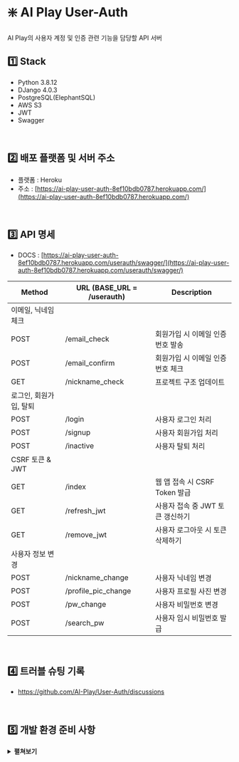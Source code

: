 # ❇️ AI Play User-Auth

AI Play의 사용자 계정 및 인증 관련 기능을 담당할 API 서버

## :one: Stack

- Python 3.8.12
- DJango 4.0.3
- PostgreSQL(ElephantSQL)
- AWS S3
- JWT
- Swagger

<br/>

## :two: 배포 플랫폼 및 서버 주소

- 플랫폼 : Heroku
- 주소 : [https://ai-play-user-auth-8ef10bdb0787.herokuapp.com/](https://ai-play-user-auth-8ef10bdb0787.herokuapp.com/)

<br/>

## :three: API 명세

- DOCS : [https://ai-play-user-auth-8ef10bdb0787.herokuapp.com/userauth/swagger/](https://ai-play-user-auth-8ef10bdb0787.herokuapp.com/userauth/swagger/)

| Method                 | URL (BASE_URL = /userauth) | Description                       |
| ---------------------- | -------------------------- | --------------------------------- |
| 이메일, 닉네임 체크    |                            |                                   |
| POST                   | /email_check               | 회원가입 시 이메일 인증 번호 발송 |
| POST                   | /email_confirm             | 회원가입 시 이메일 인증 번호 체크 |
| GET                    | /nickname_check            | 프로젝트 구조 업데이트            |
| 로그인, 회원가입, 탈퇴 |                            |                                   |
| POST                   | /login                     | 사용자 로그인 처리                |
| POST                   | /signup                    | 사용자 회원가입 처리              |
| POST                   | /inactive                  | 사용자 탈퇴 처리                  |
| CSRF 토큰 & JWT        |                            |                                   |
| GET                    | /index                     | 웹 앱 접속 시 CSRF Token 발급     |
| GET                    | /refresh_jwt               | 사용자 접속 중 JWT 토큰 갱신하기  |
| GET                    | /remove_jwt                | 사용자 로그아웃 시 토큰 삭제하기  |
| 사용자 정보 변경       |                            |                                   |
| POST                   | /nickname_change           | 사용자 닉네임 변경                |
| POST                   | /profile_pic_change        | 사용자 프로필 사진 변경           |
| POST                   | /pw_change                 | 사용자 비밀번호 변경              |
| POST                   | /search_pw                 | 사용자 임시 비밀번호 발급         |

<br/>

## 4️⃣ 트러블 슈팅 기록

- https://github.com/AI-Play/User-Auth/discussions

<br/>

## :five: 개발 환경 준비 사항

<details>
  <summary><b>펼쳐보기</b></summary>

```
# 새 가상환경 만들기
# 1. 사용해야 할 python version이 있는 디렉토리로 이동
# 2. 새 가상환경 생성을 위한 명령어 실행
python -m venv /path/to/new/virtual/environment

# 3. 가상환경 활성화하기
source /path/to/new/virtual/environment/bin/activate

# 4. 필요한 패키지 설치
pip install -r requirements.txt

# 5. Swagger UI를 위한 static file 생성 명령어 실행 -> staticfiles 디렉토리 아래에 파일 생기는 것 확인하기
python manage.py collectstatic
```

##### 로컬 테스트 환경 구축

```
# 1. docker postgres 이미지 준비 및 컨테이너 실행
# https://hub.docker.com/_/postgres
docker run -p 5432:5432 --name postgres -e POSTGRES_PASSWORD=aiplay -d postgres
# ※ 주의사항 : 아래 2번 과정에서 DB 세팅이 이루어질 것이므로 컨테이너 생성 및 실행만 하고 그 외에는 건드리지 말 것

# 2. DJango migration 실행
# userauth의 models.py에 의해서 생성된 migration 파일이 이미 존재함(0001_initial.py)
# 따라서 아래 명령어를 실행하면 DB 세팅이 이루어짐
python manage.py migrate

# 3. DB Table이 생성되었는지 확인

# 4. 위 과정이 작동하지 않을 경우, Architecture Repo의 dbscript.sql 하단에 있는 'Trigger 생성하기' 부분의 스크립트를 실행
```

##### 개발 서버 실행

```
python manage.py runserver
```

</details>
